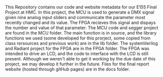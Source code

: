 This Repository contains our code and website metadata for our E155 Final Project at HMC. In this project, the MCU is used to generate a DMX signal given nine analog input sliders and communicate the parameter most recently changed and its value. The FPGA recieves this signal and dispays the number and value of that parameter.
The MCU code and segger project are found in the MCU folder. The main function is in source, and the library functions we used (some developed for this prorject, some copied from class rersources and previous work) are in the lib folder.
The systemVerilog and Radiant project for the FPGA are in the FPGA folder. The FPGA was intended to drive an LCD, and the code to interface with the LCD is still present. Although we weren't able to get it working by the due date of this project, we may develop it further in the future.
Files for the final report website (hosted through gitHub pages) are in the docs folder.
